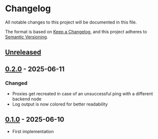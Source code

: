 # Changelog

All notable changes to this project will be documented in this file.

The format is based on [Keep a Changelog](https://keepachangelog.com/en/1.0.0/),
and this project adheres to [Semantic Versioning](https://semver.org/spec/v2.0.0.html).



## [Unreleased]

## [0.2.0] - 2025-06-11

### Changed

- Proxies get recreated in case of an unsuccessful ping with a different backend node
- Log output is now colored for better readability

## [0.1.0] - 2025-06-10

- First implementation

[Unreleased]: https://github.com/giantswarm/linkmeup/compare/v0.2.0...HEAD
[0.2.0]: https://github.com/giantswarm/linkmeup/compare/v0.1.0...v0.2.0
[0.1.0]: https://github.com/giantswarm/linkmeup/releases/tag/v0.1.0
